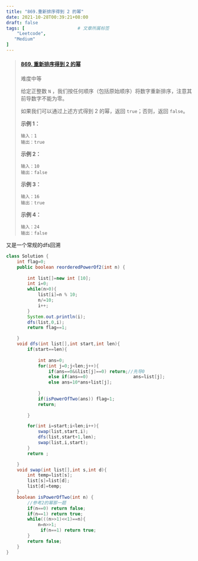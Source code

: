 ```yaml
---
title: "869.重新排序得到 2 的幂"
date: 2021-10-28T00:39:21+08:00
draft: false
tags: [                    # 文章所属标签
    "Leetcode",
   "Medium"
]
---
```







>#### [869. 重新排序得到 2 的幂](https://leetcode-cn.com/problems/reordered-power-of-2/)
>
>难度中等
>
>给定正整数 `N` ，我们按任何顺序（包括原始顺序）将数字重新排序，注意其前导数字不能为零。
>
>如果我们可以通过上述方式得到 2 的幂，返回 `true`；否则，返回 `false`。
>
>
>
>**示例 1：**
>
>```
>输入：1
>输出：true
>```
>
>**示例 2：**
>
>```
>输入：10
>输出：false
>```
>
>**示例 3：**
>
>```
>输入：16
>输出：true
>```
>
>**示例 4：**
>
>```
>输入：24
>输出：false
>
>```

又是一个常规的dfs回溯



```java
class Solution {
    int flag=0;
    public boolean reorderedPowerOf2(int n) {
    
        int list[]=new int [10];
        int i=0;
        while(n>0){
            list[i]=n % 10;
            n/=10;
            i++;
        }
        System.out.println(i);
        dfs(list,0,i);
        return flag==1;

    }
    void dfs(int list[],int start,int len){
        if(start==len){
            
            int ans=0;
            for(int j=0;j<len;j++){
                if(ans==0&&list[j]==0) return;//先导0
                else if(ans==0)                 ans=list[j];
                else ans=10*ans+list[j];
                
            }
            if(isPowerOfTwo(ans)) flag=1;
            return;
            
        }

        for(int i=start;i<len;i++){
            swap(list,start,i);
            dfs(list,start+1,len);
            swap(list,i,start);
        }
        return ;

    }
    void swap(int list[],int s,int d){
        int temp=list[s];
        list[s]=list[d];
        list[d]=temp;
    }
    boolean isPowerOfTwo(int n) {
        //参考2的幂那一题
        if(n==0) return false;
        if(n==1) return true;
        while(((n>>1)<<1)==n){
            n=n>>1;
             if(n==1) return true;
        }
        return false;
    }
}
```

